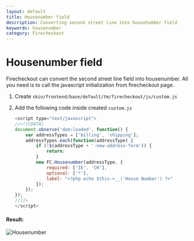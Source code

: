 ```yaml
---
layout: default
title: Housenumber field
description: Converting second street line into househumber field
keywords: housenumber
category: Firecheckout
---
```


# Housenumber field

Firecheckout can convert the second street line field into housenumber.
All you need is to call the javascript initialization from firecheckout page.

 1. Create `skin/frontend/base/default/tm/firecheckout/js/custom.js`
 2. Add the following code inside created `custom.js`

    ```javascript
    <script type="text/javascript">
    //<![CDATA[
    document.observe('dom:loaded', function() {
        var addressTypes = ['billing', 'shipping'];
        addressTypes.each(function(addressType) {
            if (!$(addressType + '-new-address-form')) {
                return;
            }
            new FC.Housenumber(addressType, {
                required: ['IE', 'CH'],
                optional: ['*'],
                label: "<?php echo $this->__('House Number') ?>"
            });
        });
    });
    //]]>
    </script>
    ```

#### Result:

![Housenumber](https://i.cloudup.com/Xyf-odeu37-3000x3000.png)
